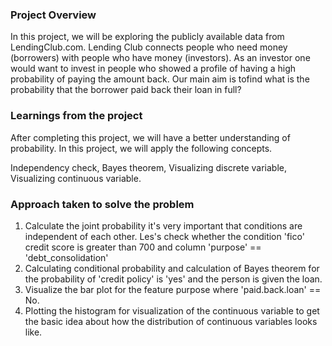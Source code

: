 ### Project Overview

 In this project, we will be exploring the publicly available data from LendingClub.com. Lending Club connects people who need money (borrowers) with people who have money (investors). As an investor one would want to invest in people who showed a profile of having a high probability of paying the amount back. Our main aim is tofind what is the probability that the borrower paid back their loan in full?


### Learnings from the project

 After completing this project, we will have a better understanding of probability. In this project, we will apply the following concepts.

Independency check,
Bayes theorem,
Visualizing discrete variable,
Visualizing continuous variable.


### Approach taken to solve the problem

 1.  Calculate the joint probability it's very important that conditions are independent of each other. Les's check whether the condition 'fico' credit score is 
     greater than 700 and column 'purpose' == 'debt_consolidation'
2.  Calculating conditional probability and calculation of Bayes theorem for the probability of 'credit policy' is 'yes' and the person 
     is given the loan.
3.  Visualize the bar plot for the feature purpose where 'paid.back.loan' == No.
4.  Plotting the histogram for visualization of the continuous variable to get the basic idea about how the distribution of continuous variables looks like.


